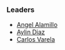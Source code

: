 ### Leaders

* [Angel Alamillo](mailto:angel.alamillo@owasp.org)
* [Aylin Diaz](mailto:aylin.diaz@owasp.org)
* [Carlos Varela](mailto:carlos.varela@owasp.org)
